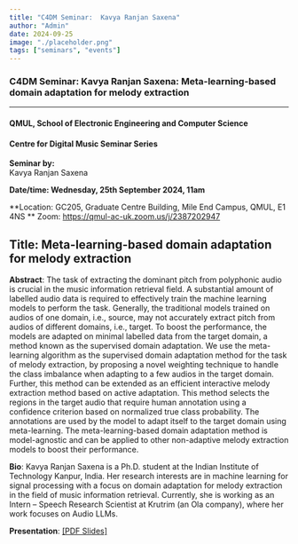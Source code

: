 ```yaml
---
title: "C4DM Seminar:  Kavya Ranjan Saxena"
author: "Admin"
date: 2024-09-25
image: "./placeholder.png"
tags: ["seminars", "events"]
---
```


### C4DM Seminar: Kavya Ranjan Saxena: Meta-learning-based domain adaptation for melody extraction
-----------------

#### QMUL, School of Electronic Engineering and Computer Science

#### Centre for Digital Music Seminar Series

**Seminar by:**   
   Kavya Ranjan Saxena

**Date/time:  Wednesday, 25th September 2024, 11am**

**Location: GC205, Graduate Centre Building, Mile End Campus, QMUL, E1 4NS **
Zoom: https://qmul-ac-uk.zoom.us/j/2387202947


<b>Title</b>: Meta-learning-based domain adaptation for melody extraction
-----------------

<b>Abstract</b>: The task of extracting the dominant pitch from polyphonic audio is crucial in the music information retrieval field. A substantial amount of labelled audio data is required to effectively train the machine learning models to perform the task. Generally, the traditional models trained on audios of one domain, i.e., source, may not accurately extract pitch from audios of different domains, i.e., target. To boost the performance, the models are adapted on minimal labelled data from the target domain, a method known as the supervised domain adaptation. We use the meta-learning algorithm as the supervised domain adaptation method for the task of melody extraction, by proposing a novel weighting technique to handle the class imbalance when adapting to a few audios in the target domain. Further, this method can be extended as an efficient interactive melody extraction method based on active adaptation. This method selects the regions in the target audio that require human annotation using a confidence criterion based on normalized true class probability. The annotations are used by the model to adapt itself to the target domain using meta-learning. The meta-learning-based domain adaptation method is model-agnostic and can be applied to other non-adaptive melody extraction models to boost their performance.

<b>Bio</b>: Kavya Ranjan Saxena is a Ph.D. student at the Indian Institute of Technology Kanpur, India. Her research interests are in machine learning for signal processing with a focus on domain adaptation for melody extraction in the field of music information retrieval. Currently, she is working as an Intern – Speech Research Scientist at Krutrim (an Ola company), where her work focuses on Audio LLMs.

<b>Presentation</b>: 
<a href="https://drive.google.com/file/d/1Dt0QIDp4IMH2FLi3eYG281rkl3D0Quw9/view?usp=sharing">[PDF Slides]</a> 
